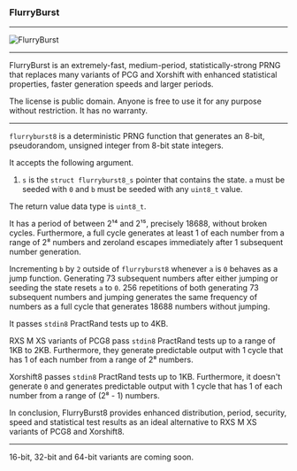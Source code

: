 ### FlurryBurst

---

![FlurryBurst](https://repository-images.githubusercontent.com/1027433458/ac578053-7f9c-47ce-ac02-531e9b1c339c "FlurryBurst")

---

FlurryBurst is an extremely-fast, medium-period, statistically-strong PRNG that replaces many variants of PCG and Xorshift with enhanced statistical properties, faster generation speeds and larger periods.

The license is public domain. Anyone is free to use it for any purpose without restriction. It has no warranty.

---

`flurryburst8` is a deterministic PRNG function that generates an 8-bit, pseudorandom, unsigned integer from 8-bit state integers.

It accepts the following argument.

1. `s` is the `struct flurryburst8_s` pointer that contains the state. `a` must be seeded with `0` and `b` must be seeded with any `uint8_t` value.

The return value data type is `uint8_t`.

It has a period of between 2¹⁴ and 2¹⁵, precisely 18688, without broken cycles. Furthermore, a full cycle generates at least 1 of each number from a range of 2⁸ numbers and zeroland escapes immediately after 1 subsequent number generation.

Incrementing `b` by `2` outside of `flurryburst8` whenever `a` is `0` behaves as a jump function. Generating 73 subsequent numbers after either jumping or seeding the state resets `a` to `0`. 256 repetitions of both generating 73 subsequent numbers and jumping generates the same frequency of numbers as a full cycle that generates 18688 numbers without jumping.

It passes `stdin8` PractRand tests up to 4KB.

RXS M XS variants of PCG8 pass `stdin8` PractRand tests up to a range of 1KB to 2KB. Furthermore, they generate predictable output with 1 cycle that has 1 of each number from a range of 2⁸ numbers.

Xorshift8 passes `stdin8` PractRand tests up to 1KB. Furthermore, it doesn't generate `0` and generates predictable output with 1 cycle that has 1 of each number from a range of (2⁸ - 1) numbers.

In conclusion, FlurryBurst8 provides enhanced distribution, period, security, speed and statistical test results as an ideal alternative to RXS M XS variants of PCG8 and Xorshift8.

---

16-bit, 32-bit and 64-bit variants are coming soon.
